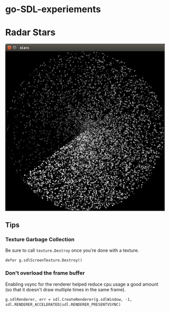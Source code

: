 # go-SDL-experiements

# Radar Stars

![Radar Stars](docs/radar_stars.png)

## Tips

### Texture Garbage Collection 

Be sure to call `texture.Destroy` once you're done with a texture.

    defer g.sdlScreenTexture.Destroy()

### Don't overload the frame buffer

Enabling vsync for the renderer helped reduce cpu usage a good amount (so that it doesn't draw multiple times in the same frame).

    g.sdlRenderer, err = sdl.CreateRenderer(g.sdlWindow, -1, sdl.RENDERER_ACCELERATED|sdl.RENDERER_PRESENTVSYNC)
